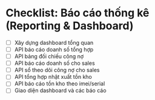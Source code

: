 # Checklist: Báo cáo thống kê (Reporting & Dashboard)

- [ ] Xây dựng dashboard tổng quan
- [ ] API báo cáo doanh số tổng hợp
- [ ] API bảng đối chiếu công nợ
- [ ] API báo cáo doanh số cho sales
- [ ] API sổ theo dõi công nợ cho sales
- [ ] API tổng hợp nhật xuất tồn kho
- [ ] API báo cáo tồn kho theo imei/serial
- [ ] Giao diện dashboard và các báo cáo
